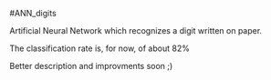 #ANN_digits

Artificial Neural Network which recognizes a digit written on paper.

The classification rate is, for now, of about 82%

Better description and improvments soon ;)
